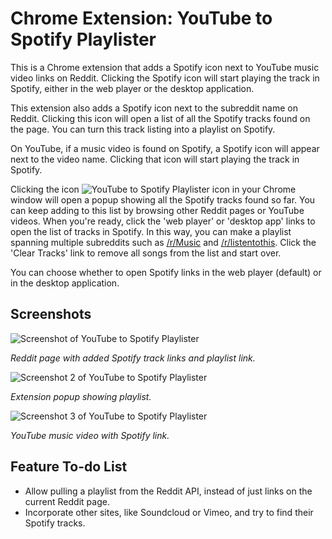 # Chrome Extension: YouTube to Spotify Playlister

This is a Chrome extension that adds a Spotify icon next to YouTube music video 
links on Reddit. Clicking the Spotify icon will start playing the track in 
Spotify, either in the web player or the desktop application.

This extension also adds a Spotify icon next to the subreddit name on Reddit. 
Clicking this icon will open a list of all the Spotify tracks found on the page.
You can turn this track listing into a playlist on Spotify.

On YouTube, if a music video is found on Spotify, a Spotify icon will appear 
next to the video name. Clicking that icon will start playing the track in
Spotify.

Clicking the icon ![YouTube to Spotify Playlister icon](http://github.com/moneypenny/chrome_youtube2spotify/raw/master/icon48.png) in your Chrome 
window will open a popup showing all the Spotify tracks found so far. You can
keep adding to this list by browsing other Reddit pages or YouTube videos.
When you're ready, click the 'web player' or 'desktop app' links to open the
list of tracks in Spotify. In this way, you can make a playlist spanning 
multiple subreddits such as [/r/Music](http://www.reddit.com/r/Music) and
[/r/listentothis](http://www.reddit.com/r/listentothis). Click the 'Clear 
Tracks' link to remove all songs from the list and start over.

You can choose whether to open Spotify links in the web player (default) or in
the desktop application.

## Screenshots

![Screenshot of YouTube to Spotify Playlister](http://github.com/moneypenny/chrome_youtube2spotify/raw/master/screenshot.png)

*Reddit page with added Spotify track links and playlist link.*

![Screenshot 2 of YouTube to Spotify Playlister](http://github.com/moneypenny/chrome_youtube2spotify/raw/master/screenshot2.png)

*Extension popup showing playlist.*

![Screenshot 3 of YouTube to Spotify Playlister](http://github.com/moneypenny/chrome_youtube2spotify/raw/master/screenshot3.png)

*YouTube music video with Spotify link.*

## Feature To-do List

* Allow pulling a playlist from the Reddit API, instead of just links on the current Reddit page.
* Incorporate other sites, like Soundcloud or Vimeo, and try to find their Spotify tracks.
